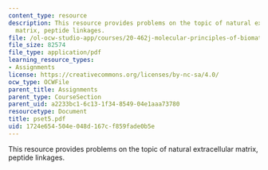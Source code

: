 ```yaml
---
content_type: resource
description: This resource provides problems on the topic of natural extracellular
  matrix, peptide linkages.
file: /ol-ocw-studio-app/courses/20-462j-molecular-principles-of-biomaterials-spring-2006/1724e654504e048d167cf859fade0b5e_pset5.pdf
file_size: 82574
file_type: application/pdf
learning_resource_types:
- Assignments
license: https://creativecommons.org/licenses/by-nc-sa/4.0/
ocw_type: OCWFile
parent_title: Assignments
parent_type: CourseSection
parent_uid: a2233bc1-6c13-1f34-8549-04e1aaa73780
resourcetype: Document
title: pset5.pdf
uid: 1724e654-504e-048d-167c-f859fade0b5e
---
```

This resource provides problems on the topic of natural extracellular matrix, peptide linkages.